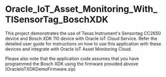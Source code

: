 # Oracle_IoT_Asset_Monitoring_With_TISensorTag_BoschXDK

This project demonstrates the use of Texas Instrument's Sensortag CC2650 device and Bosch XDK 110 device with Oracle IoT Cloud Service. Refer the detailed user guide for instructions on how to use this application with these devices and integrate with Oracle IoT Asset Monitoring Cloud.

Please also note that the application code assumes that you have programmed the Bosch XDK using the firmware provided abvove (OracleIoTXDKDemoFirmware.zip)
